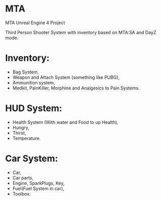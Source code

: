 # MTA
MTA Unreal Engine 4 Project

Third Person Shooter System with inventory based on MTA:SA and DayZ mode.

# Inventory:
+ Bag System,
+ Weapon and Attach System (something like PUBG),
+ Ammunition system,
+ Medkit, PainKiller, Morphine and Analgesics to Pain Systems.

# HUD System:
+ Health System (With water and Food to up Health),
+ Hungry,
+ Thirst,
+ Temperature.

# Car System:
+ Car,
+ Car parts,
+ Engine, SparkPlugs, Key,
+ Fuel(Fuel System in car),
+ Toolbox.

